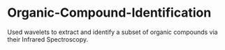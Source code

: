 # Organic-Compound-Identification
Used wavelets to extract and identify a subset of organic compounds via their Infrared Spectroscopy.
